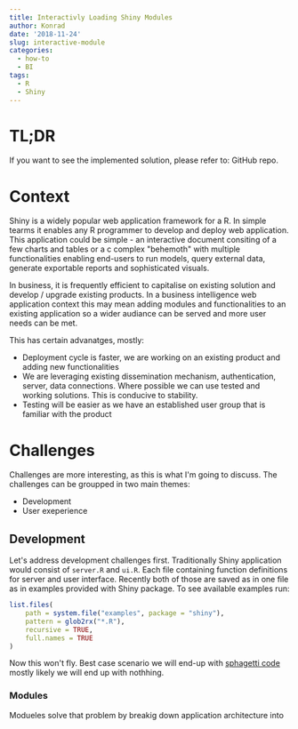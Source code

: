 ```yaml
---
title: Interactivly Loading Shiny Modules
author: Konrad
date: '2018-11-24'
slug: interactive-module
categories:
  - how-to
  - BI
tags:
  - R
  - Shiny
---
```


# TL;DR

If you want to see the implemented solution, please refer to: 
GitHub repo.

# Context

Shiny is a widely popular web application framework for a R. In simple tearms it enables any R programmer to develop and deploy web application. This application could be simple - an interactive document consiting of a few charts and tables or a c complex "behemoth" with multiple functionalities enabling end-users to run models, query external data, generate exportable reports and sophisticated visuals. 

In business, it is frequently efficient to capitalise on existing solution and develop / upgrade existing products. In a business intelligence web application context this may mean adding modules and functionalities to an existing application so a wider audiance can be served and more user needs can be met.

This has certain advanatges, mostly:

- Deployment cycle is faster, we are working on an existing product and adding new functionalities
- We are leveraging existing dissemination mechanism, authentication, server, data connections. Where possible we can use tested and working solutions. This is conducive to stability.
- Testing will be easier as we have an established user group that is familiar with the product

# Challenges

Challenges are more interesting, as this is what I'm going to discuss. The challenges can be groupped in two main themes:

- Development
- User exeperience

## Development

Let's address development challenges first. Traditionally Shiny application would consist of `server.R` and `ui.R`. Each file containing function definitions for server and user interface. Recently both of those are saved as in one file as in examples provided with Shiny package. To see available examples run:


``` r
list.files(
    path = system.file("examples", package = "shiny"),
    pattern = glob2rx("*.R"),
    recursive = TRUE,
    full.names = TRUE
)
```

Now this won't fly. Best case scenario we will end-up with [sphagetti code](https://craftofcoding.wordpress.com/2013/10/07/what-is-spaghetti-code/) mostly likely we will end up with nothhing. 

### Modules

Modueles solve that problem by breakig down application architecture into 

